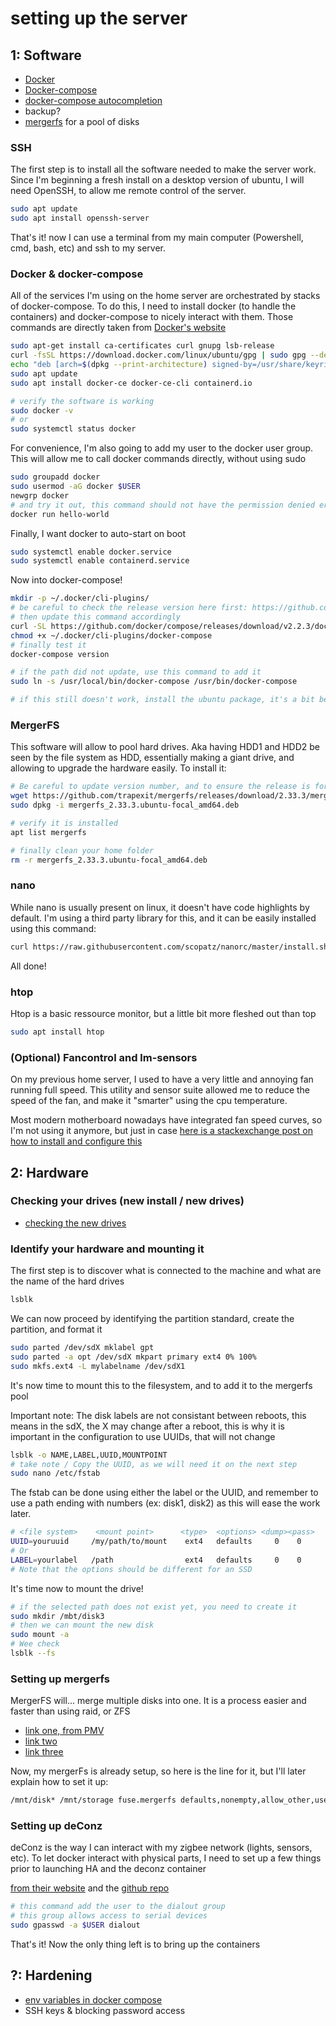 # setting up the server

## 1: Software

- [Docker](https://docs.docker.com/engine/install/ubuntu/#install-using-the-repository)
- [Docker-compose](https://docs.docker.com/compose/install/#install-compose)
- [docker-compose autocompletion](https://docs.docker.com/compose/completion/#bash)
- backup?
- [mergerfs](https://github.com/trapexit/mergerfs) for a pool of disks

### SSH
The first step is to install all the software needed to make the server work.
Since I'm beginning a fresh install on a desktop version of ubuntu, I will need OpenSSH, to allow me remote control of the server.
```bash
sudo apt update
sudo apt install openssh-server
```
That's it! now I can use a terminal from my main computer (Powershell, cmd, bash, etc) and ssh to my server.

### Docker & docker-compose
All of the services I'm using on the home server are orchestrated by stacks of docker-compose. To do this, I need to install docker (to handle the containers) and docker-compose to nicely interact with them.
Those commands are directly taken from [Docker's website](https://docs.docker.com/engine/install/ubuntu/)
```bash
sudo apt-get install ca-certificates curl gnupg lsb-release
curl -fsSL https://download.docker.com/linux/ubuntu/gpg | sudo gpg --dearmor -o /usr/share/keyrings/docker-archive-keyring.gpg
echo "deb [arch=$(dpkg --print-architecture) signed-by=/usr/share/keyrings/docker-archive-keyring.gpg] https://download.docker.com/linux/ubuntu $(lsb_release -cs) stable" | sudo tee /etc/apt/sources.list.d/docker.list > /dev/null
sudo apt update
sudo apt install docker-ce docker-ce-cli containerd.io

# verify the software is working
sudo docker -v
# or
sudo systemctl status docker
```
For convenience, I'm also going to add my user to the docker user group. This will allow me to call docker commands directly, without using sudo
```bash
sudo groupadd docker
sudo usermod -aG docker $USER
newgrp docker
# and try it out, this command should not have the permission denied error
docker run hello-world
```
Finally, I want docker to auto-start on boot
```bash
sudo systemctl enable docker.service
sudo systemctl enable containerd.service
```

Now into docker-compose!
```bash
mkdir -p ~/.docker/cli-plugins/
# be careful to check the release version here first: https://github.com/docker/compose/releases
# then update this command accordingly
curl -SL https://github.com/docker/compose/releases/download/v2.2.3/docker-compose-linux-x86_64 -o ~/.docker/cli-plugins/docker-compose
chmod +x ~/.docker/cli-plugins/docker-compose
# finally test it
docker-compose version

# if the path did not update, use this command to add it
sudo ln -s /usr/local/bin/docker-compose /usr/bin/docker-compose

# if this still doesn't work, install the ubuntu package, it's a bit behing for updates, but it works
```

### MergerFS
This software will allow to pool hard drives. Aka having HDD1 and HDD2 be seen by the file system as HDD, essentially making a giant drive, and allowing to upgrade the hardware easily.
To install it:
```bash
# Be careful to update version number, and to ensure the release is for the correct OS/hardware
wget https://github.com/trapexit/mergerfs/releases/download/2.33.3/mergerfs_2.33.3.ubuntu-focal_amd64.deb
sudo dpkg -i mergerfs_2.33.3.ubuntu-focal_amd64.deb

# verify it is installed
apt list mergerfs

# finally clean your home folder
rm -r mergerfs_2.33.3.ubuntu-focal_amd64.deb
```

### nano
While nano is usually present on linux, it doesn't have code highlights by default.
I'm using a third party library for this, and it can be easily installed using this command:
```bash
curl https://raw.githubusercontent.com/scopatz/nanorc/master/install.sh | sh
```
All done!

### htop
Htop is a basic ressource monitor, but a little bit more fleshed out than top
```bash
sudo apt install htop
```

### (Optional) Fancontrol and lm-sensors
On my previous home server, I used to have a very little and annoying fan running full speed. This utility and sensor suite allowed me to reduce the speed of the fan, and make it "smarter" using the cpu temperature.

Most modern motherboard nowadays have integrated fan speed curves, so I'm not using it anymore, but just in case [here is a stackexchange post on how to install and configure this](https://askubuntu.com/a/46135/1551604)


## 2: Hardware

### Checking your drives (new install / new drives)

- [checking the new drives](https://github.com/Spearfoot/disk-burnin-and-testing)

### Identify your hardware and mounting it
The first step is to discover what is connected to the machine and what are the name of the hard drives
```bash
lsblk
```

We can now proceed by identifying the partition standard, create the partition, and format it
```bash
sudo parted /dev/sdX mklabel gpt
sudo parted -a opt /dev/sdX mkpart primary ext4 0% 100%
sudo mkfs.ext4 -L mylabelname /dev/sdX1
```

It's now time to mount this to the filesystem, and to add it to the mergerfs pool

Important note: 
The disk labels are not consistant between reboots, this means in the sdX, the X may change after a reboot, this is why it is important in the configuration to use UUIDs, that will not change
```bash
lsblk -o NAME,LABEL,UUID,MOUNTPOINT
# take note / Copy the UUID, as we will need it on the next step
sudo nano /etc/fstab
```
The fstab can be done using either the label or the UUID, and remember to use a path ending with numbers (ex: disk1, disk2) as this will ease the work later.
```bash
# <file system>    <mount point>      <type>  <options> <dump><pass>
UUID=youruuid     /my/path/to/mount    ext4   defaults     0    0
# Or
LABEL=yourlabel   /path                ext4   defaults     0    0
# Note that the options should be different for an SSD
```
It's time now to mount the drive!
```bash
# if the selected path does not exist yet, you need to create it
sudo mkdir /mbt/disk3
# then we can mount the new disk
sudo mount -a
# Wee check
lsblk --fs
```

### Setting up mergerfs
MergerFS will... merge multiple disks into one. It is a process easier and faster than using raid, or ZFS
- [link one, from PMV](https://perfectmediaserver.com/installation/manual-install.html)
- [link two](https://forums.serverbuilds.net/t/setting-up-media-server-using-ubuntu-and-snapraid/239)
- [link three](https://zackreed.me/mergerfs-another-good-option-to-pool-your-snapraid-disks/)

Now, my mergerFs is already setup, so here is the line for it, but I'll later explain how to set it up:
```bash
/mnt/disk* /mnt/storage fuse.mergerfs defaults,nonempty,allow_other,use_ino,cache.files=off,moveonenospc=true,dropcacheonclose=true,category.create=mfs,minfreespace=60G,fsname=mergerFS 0 0
```


### Setting up deConz
deConz is the way I can interact with my zigbee network (lights, sensors, etc). To let docker interact with physical parts, I need to set up a few things prior to launching HA and the deconz container

[from their website](https://phoscon.de/en/conbee/install#docker) and the [github repo](https://github.com/deconz-community/deconz-docker)

```bash
# this command add the user to the dialout group
# this group allows access to serial devices
sudo gpasswd -a $USER dialout
```

That's it! Now the only thing left is to bring up the containers

## ?: Hardening
- [env variables in docker compose](https://diogomonica.com/2017/03/27/why-you-shouldnt-use-env-variables-for-secret-data/)
- SSH keys & blocking password access
